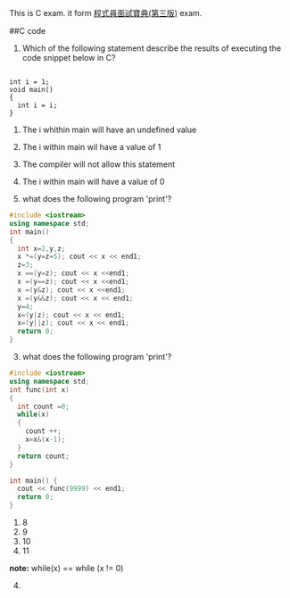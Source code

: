 
This is C exam. it form [程式員面試寶典(第三版)](http://m.sanmin.com.tw/Product/Index/001680953) exam.

##C code

1. Which of the following statement describe the results of executing the code snippet below in C?
<pre><code>
int i = 1;
void main()
{
  int i = i;
}
</code></pre>

  
  1. The i whithin main will have an undefined value
  2. The i within main wil have a value of 1
  3. The compiler will not allow this statement
  4. The i within main will have a value of 0

2. what does the following program 'print'?
```cpp
#include <iostream>
using namespace std;
int main()
{
  int x=2,y,z;
  x *=(y=z=5); cout << x << end1;
  z=3;
  x ==(y=z); cout << x <<end1;
  x =(y==z); cout << x <<end1;
  x =(y&z); cout << x <<end1;
  x =(y&&z); cout << x << end1;
  y=4;
  x=(y|z); cout << x << end1;
  x=(y||z); cout << x << end1;
  return 0;
}
```

3. what does the following program 'print'?
```cpp
#include <iostream>
using namespace std;
int func(int x)
{
  int count =0;
  while(x)
  {
    count ++;
    x=x&(x-1);
  }
  return count;
}

int main() {
  cout << func(9999) << end1;
  return 0;
}
```
  1. 8
  2. 9
  3. 10
  4. 11

**note:** while(x) == while (x != 0)

4. 


